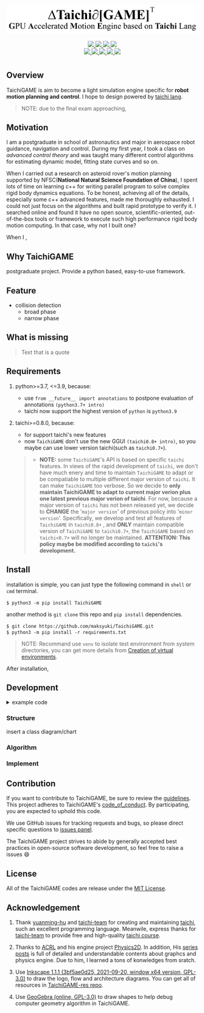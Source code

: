 <div align="center">
<!-- Title: -->
  <img src="https://raw.githubusercontent.com/maksyuki/TaichiGAME-res/main/logo.png" />
  <br />
  <br />
<!-- Labels: -->
  <!-- First row: -->

  <a href="https://github.com/maksyuki/TaichiGAME/actions">
    <img src="https://img.shields.io/github/workflow/status/maksyuki/TaichiGAME/unit-test/main?label=unit-test&logo=github&style=flat-square">
  </a>
  <a href="https://app.codecov.io/gh/maksyuki/TaichiGAME/">
    <img src="https://img.shields.io/codecov/c/github/maksyuki/TaichiGAME/main?logo=codecov&style=flat-square">
  </a>
  <a href="https://github.com/maksyuki/TaichiGAME">
    <img src="https://img.shields.io/pypi/v/numpy?logo=pypi&style=flat-square">
  </a>
  <a href="https://github.com/maksyuki/TaichiGAME">
    <img src="https://img.shields.io/pypi/pyversions/numpy?logo=python&style=flat-square">
  </a>
  <!-- Second row: -->
  <br>

  <a href="https://github.com/maksyuki/TaichiGAME">
    <img src="https://img.shields.io/github/license/maksyuki/TaichiGAME?color=brightgreen&logo=github&style=flat-square">
  </a>
  <a href="https://github.com/maksyuki/TaichiGAME">
    <img src="https://img.shields.io/tokei/lines/github/maksyuki/TaichiGAME?style=flat-square">
  </a>
  <a href="https://github.com/google/yapf">
    <img src="https://img.shields.io/badge/code%20style-yapf-red?style=flat-square">
  </a>
  <a href="https://github.com/PyCQA">
    <img src="https://img.shields.io/badge/static%20checker-pylint%20pycodestyle-red?style=flat-square">
  </a>
  <a href="https://github.com/maksyuki/TaichiGAME/blob/main/CONTRIBUTING.md">
    <img src="https://img.shields.io/badge/contribution-welcome-brightgreen?style=flat-square">
  </a>
<!-- Short description: -->

  <h1></h1>
</div>


## Overview
TaichiGAME is aim to become a light simulation engine specific for **robot motion planning and control**. I hope to design powered by [taichi lang](https://github.com/taichi-dev/taichi).
> NOTE: due to the final exam approaching, 

## Motivation
I am a postgraduate in school of astronautics and major in aerospace robot guidance, navigation and control. During my first year, I took a class on _advanced control theory_ and was taught many different control algorithms for estimating dynamic model, fitting state curves and so on.

When I carried out a research on asteroid rover's motion planning supported by NFSC(**National Natural Science Foundation of China**), I spent lots of time on learning c++ for writing parallel program to solve complex rigid body dynamics equations. To be honest, achieving all of the details, especially some c++ advanced features, made me thoroughly exhausted. I could not just focus on the algorithms and built rapid prototype to verify it. I searched online and found it have no open source, scientific-oriented, out-of-the-box tools or framework to execute such high performance rigid body motion computing. In that case, why not I built one?


When I ,

## Why TaichiGAME
postgraduate project. Provide a python based, easy-to-use framework. 

## Feature

- collision detection
  - broad phase
  - narrow phase

## What is missing

> Text that is a quote

## Requirements
1. python>=3.7, <=3.9, because:
   - use `from __future__ import annotations` to postpone evaluation of annotations `(python3.7+ intro)`
   - taichi now support the highest version of `python` is `python3.9`

2. taichi>=0.8.0, because:
    - for support taichi's new features
    - now `TaichiGAME` don't use the new GGUI `(taichi0.8+ intro)`, so you maybe can use lower version taichi(such as `taichi0.7+`).
    > - **NOTE:** some `TaichiGAME`'s API is based on specific `taichi` features. In views of the rapid development of `taichi`, we don't have much enery and time to maintain `TaichiGAME` to adapt or be compatiable to multiple different major version of `taichi`. It can make `TaichiGAME` too verbose. So we decide to **only maintain TaichiGAME to adapt to current major verion plus one latest previous major verion of taichi**. For now, because a major version of `taichi` has not been released yet, we decide to **CHANGE** the '`major version`' of previous policy into '`minor version`'. Specifically, we develop and test all features of `TaichiGAME` in `taichi0.8+` , and **ONLY** maintain compatible version of `TaichiGAME` to `taichi0.7+`, the `TaichiGAME` based on `taichi<0.7+` will no longer be maintained. **ATTENTION: This policy maybe be modified according to `taichi`'s development.**

## Install

installation is simple, you can just type the following command in `shell` or `cmd` terminal.
```shell
$ python3 -m pip install TaichiGAME
```

another method is `git clone` this repo and `pip install` dependencies.
```shell
$ git clone https://github.com/maksyuki/TaichiGAME.git
$ python3 -m pip install -r requirements.txt
```

> NOTE: Recommand use `venv` to isolate test environment from system directories, you can get more details from [Creation of virtual environments](https://docs.python.org/3/library/venv.html).

After installation, 
## Development
<details><summary>example code</summary>
<p>

#### We can hide anything, even code!

    ```ruby
      puts "Hello World"
    ```

</p>
</details>

### Structure
insert a class diagram/chart
### Algorithm
### Implement
## Contribution
If you want to contribute to TaichiGAME, be sure to review the [guidelines](CONTRIBUTING.md). This project adheres to TaichiGAME's [code_of_conduct](CODE_OF_CONDUCT.md). By participating, you are expected to uphold this code.

We use GitHub issues for tracking requests and bugs, so please direct specific questions to [issues panel](https://github.com/maksyuki/TaichiGAME/issues).

The TaichiGAME project strives to abide by generally accepted best practices in open-source software development, so feel free to raise a issues :smile:

## License
All of the TaichiGAME codes are release under the [MIT License](LICENSE).

## Acknowledgement
1. Thank [yuanming-hu](https://github.com/yuanming-hu) and [taichi-team](https://github.com/taichi-dev) for creating and maintaining [taichi](https://github.com/taichi-dev/taichi), such an excellent programming language. Meanwile, express thanks for [taichi-team](https://github.com/taichi-dev) to provide free and high-quality [taichi course](https://github.com/taichiCourse01).

2. Thanks to [ACRL](https://github.com/AngryAccelerated) and his engine project [Physics2D](https://github.com/AngryAccelerated/Physics2D). In addition, His [series posts](https://www.zhihu.com/people/acrl/posts) is full of detailed and understandable contents about graphcs and physics engine. Due to him, I learned a tons of konwledges from sratch.
3. Use [Inkscape 1.1.1 (3bf5ae0d25, 2021-09-20, window x64 version, GPL-3.0)](https://inkscape.org/) to draw the logo, flow and architecture diagrams. You can get all of resources in [TaichiGAME-res repo](https://github.com/maksyuki/TaichiGAME-res).

4. Use [GeoGebra (online, GPL-3.0)](https://www.geogebra.org/) to draw shapes to help debug computer geometry algorithm in TaichiGAME.


[^1]: _Foundations of Physically Based Modeling and Animation_ By Donald H. House, John C. Keyser
[^2]:


